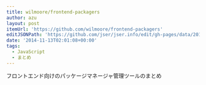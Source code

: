 ```yaml
---
title: wilmoore/frontend-packagers
author: azu
layout: post
itemUrl: 'https://github.com/wilmoore/frontend-packagers'
editJSONPath: 'https://github.com/jser/jser.info/edit/gh-pages/data/2014/11/index.json'
date: '2014-11-13T02:01:08+00:00'
tags:
  - JavaScript
  - まとめ
---
```

フロントエンド向けのパッケージマネージャ管理ツールのまとめ
